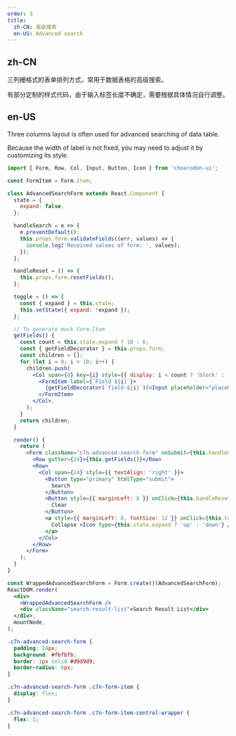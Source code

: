 ```yaml
---
order: 3
title:
  zh-CN: 高级搜索
  en-US: Advanced search
---
```


## zh-CN

三列栅格式的表单排列方式，常用于数据表格的高级搜索。

有部分定制的样式代码，由于输入标签长度不确定，需要根据具体情况自行调整。

## en-US

Three columns layout is often used for advanced searching of data table.

Because the width of label is not fixed, you may need to adjust it by customizing its style.

```jsx
import { Form, Row, Col, Input, Button, Icon } from 'choerodon-ui';

const FormItem = Form.Item;

class AdvancedSearchForm extends React.Component {
  state = {
    expand: false,
  };

  handleSearch = e => {
    e.preventDefault();
    this.props.form.validateFields((err, values) => {
      console.log('Received values of form: ', values);
    });
  };

  handleReset = () => {
    this.props.form.resetFields();
  };

  toggle = () => {
    const { expand } = this.state;
    this.setState({ expand: !expand });
  };

  // To generate mock Form.Item
  getFields() {
    const count = this.state.expand ? 10 : 6;
    const { getFieldDecorator } = this.props.form;
    const children = [];
    for (let i = 0; i < 10; i++) {
      children.push(
        <Col span={8} key={i} style={{ display: i < count ? 'block' : 'none' }}>
          <FormItem label={`Field ${i}`}>
            {getFieldDecorator(`field-${i}`)(<Input placeholder="placeholder" />)}
          </FormItem>
        </Col>,
      );
    }
    return children;
  }

  render() {
    return (
      <Form className="c7n-advanced-search-form" onSubmit={this.handleSearch}>
        <Row gutter={24}>{this.getFields()}</Row>
        <Row>
          <Col span={24} style={{ textAlign: 'right' }}>
            <Button type="primary" htmlType="submit">
              Search
            </Button>
            <Button style={{ marginLeft: 8 }} onClick={this.handleReset}>
              Clear
            </Button>
            <a style={{ marginLeft: 8, fontSize: 12 }} onClick={this.toggle}>
              Collapse <Icon type={this.state.expand ? 'up' : 'down'} />
            </a>
          </Col>
        </Row>
      </Form>
    );
  }
}

const WrappedAdvancedSearchForm = Form.create()(AdvancedSearchForm);
ReactDOM.render(
  <div>
    <WrappedAdvancedSearchForm />
    <div className="search-result-list">Search Result List</div>
  </div>,
  mountNode,
);
```

```css
.c7n-advanced-search-form {
  padding: 24px;
  background: #fbfbfb;
  border: 1px solid #d9d9d9;
  border-radius: 6px;
}

.c7n-advanced-search-form .c7n-form-item {
  display: flex;
}

.c7n-advanced-search-form .c7n-form-item-control-wrapper {
  flex: 1;
}
```

<style>
#components-form-demo-advanced-search .c7n-form {
  max-width: none;
}
#components-form-demo-advanced-search .search-result-list {
  margin-top: 16px;
  border: 1px dashed #e9e9e9;
  border-radius: 6px;
  background-color: #fafafa;
  min-height: 200px;
  text-align: center;
  padding-top: 80px;
}
</style>

